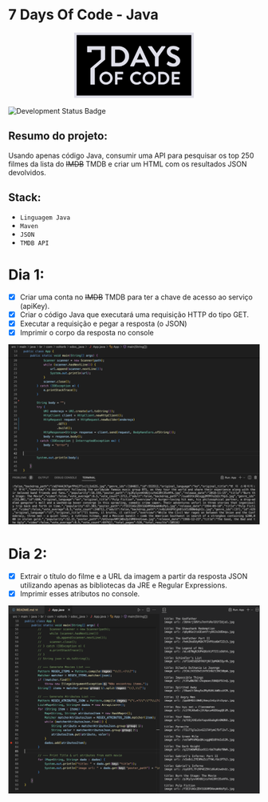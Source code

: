 # 7 Days Of Code - Java

<p align='center'><img src='assets/logo.svg' width=240 alt='logo'/></p>

![Development Status Badge](https://img.shields.io/badge/Status-Em%20Desenvolvimento-orange)

## Resumo do projeto:
Usando apenas código Java, consumir uma API para pesquisar os top 250 filmes da lista do ~~IMDB~~ TMDB e criar um HTML com os resultados JSON devolvidos.


## Stack:
- `Linguagem Java`
- `Maven`
- `JSON`
- `TMDB API`

# Dia 1:
- [X] Criar uma conta no ~~IMDB~~ TMDB para ter a chave de acesso ao serviço (apiKey).
- [X] Criar o código Java que executará uma requisição HTTP do tipo GET.
- [X] Executar a requisição e pegar a resposta (o JSON)
- [X] Imprimir o corpo da resposta no console

<p align='center'><img src='assets/print-dia1.png' alt='print dia 1'/></p>

# Dia 2:
- [x] Extrair o título do filme e a URL da imagem a partir da resposta JSON utilizando apenas as bibliotecas da JRE e Regular Expressions.
- [x] Imprimir esses atributos no console.

<p align='center'><img src='assets/print-dia2.png' alt='print dia 1'/></p>